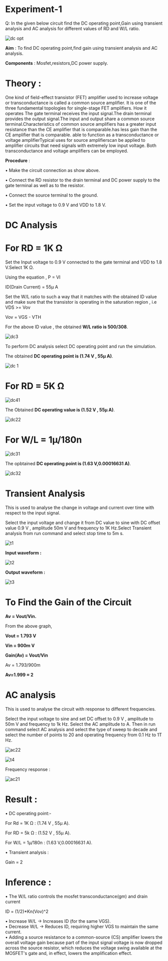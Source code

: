# Experiment-1

Q: In the given below circuit find the DC operating point,Gain using transient analysis and AC analysis for different values of RD and W/L ratio.

![dc opt](https://github.com/user-attachments/assets/f3a5e0b0-b36c-4b9e-83ab-77ce82b5c2bc)

**Aim** : To find DC operating point,find gain using transient analysis and AC analysis.

**Components** : Mosfet,resistors,DC power supply.

# Theory : 

One kind of field-effect transistor (FET) amplifier used to increase voltage or transconductance is called a common source amplifier. It is one of the three fundamental topologies for single-stage FET amplifiers. How it operates The gate terminal receives the input signal.The drain terminal provides the output signal.The input and output share a common source terminal.Characteristics of common source amplifiers has a greater input resistance than the CE amplifier that is comparable.has less gain than the CE amplifier that is comparable.
able to function as a transconductance or voltage amplifierTypical uses for source amplifierscan be applied to amplifier circuits that need signals with extremely low input voltage. Both transconductance and voltage amplifiers can be employed. 

**Procedure** :

• Make the circuit connection as show above.

• Connect the RD resistor to the drain terminal and DC power supply to the gate terminal as well as to the resistor.

• Connect the source terminal to the ground.

• Set the input voltage to 0.9 V and VDD to 1.8 V.

# DC Analysis

# For RD = 1K Ω
Set the Input voltage to 0.9 V connected to the gate terminal and VDD to 1.8 V.Select 1K Ω.

Using the equation , P = VI 

ID(Drain Current) = 55µ A

Set the W/L ratio to such a way that it matches with the obtained ID value and make sure that the transistor is operating in the saturation region , i.e VDS >= Vov 

Vov = VGS - VTH

For the above ID value , the obtained **W/L ratio is 500/308**.

![dc3](https://github.com/user-attachments/assets/ed317ed3-6cd0-4471-8f0d-d522be2ebb4a)

To perform DC analysis select DC operating point and run the simulation.

The obtained **DC operating point is (1.74 V , 55µ A)**.

![dc 1](https://github.com/user-attachments/assets/d3d75b10-c8e8-4850-8024-e2d208245512)

# For RD = 5K Ω

![dc41](https://github.com/user-attachments/assets/b54749e1-dd6d-498a-96a4-e13230b50b0f)

The Obtained **DC operating value is (1.52 V , 55µ A)**.

![dc22](https://github.com/user-attachments/assets/09936f8c-8bde-428b-8425-0c6abd105910)

# For W/L = 1µ/180n 

![dc31](https://github.com/user-attachments/assets/5df331d7-c15f-4c87-8942-ed55489feadc)

The opbtained **DC operating point is (1.63 V,0.00016631 A)**.

![dc32](https://github.com/user-attachments/assets/dd778d5d-ad2f-478d-a523-c58f202d29f7)

# Transient Analysis

This is used to analyse the change in voltage and current over time with respect to the input signal.

Select the input voltage and change it from DC value to sine with DC offset value 0.9 V , amplitude 50m V and frequency to 1K Hz.Select Transient analysis from run command and select stop time to 5m s.

![t1](https://github.com/user-attachments/assets/47d26a58-0340-4d77-9ef7-20892cc38449)

**Input waveform :**

![t2](https://github.com/user-attachments/assets/9c4e42ab-a424-4c9e-8874-f1ea67fb6189)

**Output waveform :**

![t3](https://github.com/user-attachments/assets/38aa10e9-43bd-4b21-9293-797ff7a2d61d)

# To Find the Gain of the Circuit

**Av = Vout/Vin.**

From the above graph,

**Vout = 1.793 V**

**Vin = 900m V**

**Gain(Av) = Vout/Vin**

Av = 1.793/900m

**Av=1.999 ≈ 2**

# AC analysis

This is used to analyse the circuit with response to different frequencies.

Select the input voltage to sine and set DC offset to 0.9 V , amplitude to 50m V and frequency to 1k Hz. Select the AC amplitude to A. Then in run command select AC analysis and select the type of sweep to decade and select the number of points to 20 and operating frequency from 0.1 Hz to 1T Hz.

![ac22](https://github.com/user-attachments/assets/580bbd44-765e-44c1-8072-370635219ef7)

![t4](https://github.com/user-attachments/assets/107075fe-312c-43a3-b5aa-76bd048d0c86)

Frequency response : 

![ac21](https://github.com/user-attachments/assets/56301bff-2253-4f58-944a-67b4ee7a233f)

# Result : 

• DC operating point:-


For Rd = 1K Ω : (1.74 V , 55µ A).

For RD = 5k Ω : (1.52 V , 55µ A).

For W/L = 1µ/180n : (1.63 V,0.00016631 A).

• Transient analysis :

Gain = 2

# Inference :

• The W/L ratio controls the mosfet transconductance(gm) and drain current 

ID = (1/2)*Kn(Vov)^2

• Increase W/L → Increases ID (for the same VGS).\
• Decrease W/L → Reduces ID, requiring higher VGS to maintain the same current.\
• Adding a source resistance to a common-source (CS) amplifier lowers the overall voltage gain because part of the input signal voltage is now dropped across the source resistor, which reduces the voltage swing available at the MOSFET's gate and, in effect, lowers the amplification effect.
